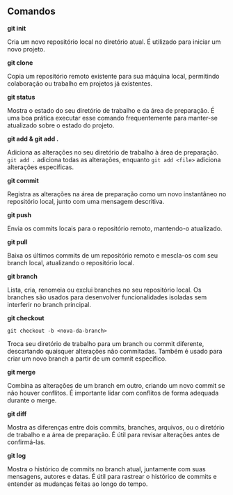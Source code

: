 ## Comandos

**git init**

Cria um novo repositório local no diretório atual. É utilizado para iniciar um novo projeto.

**git clone**

Copia um repositório remoto existente para sua máquina local, permitindo colaboração ou trabalho em projetos já existentes.

**git status**

Mostra o estado do seu diretório de trabalho e da área de preparação. É uma boa prática executar esse comando frequentemente para manter-se atualizado sobre o estado do projeto.

**git add & git add .**

Adiciona as alterações no seu diretório de trabalho à área de preparação. `git add .` adiciona todas as alterações, enquanto `git add <file>` adiciona alterações específicas.

**git commit**

Registra as alterações na área de preparação como um novo instantâneo no repositório local, junto com uma mensagem descritiva.

**git push**

Envia os commits locais para o repositório remoto, mantendo-o atualizado.

**git pull**

Baixa os últimos commits de um repositório remoto e mescla-os com seu branch local, atualizando o repositório local.

**git branch**

Lista, cria, renomeia ou exclui branches no seu repositório local. Os branches são usados para desenvolver funcionalidades isoladas sem interferir no branch principal.

**git checkout**

`git checkout -b <nova-da-branch>`

Troca seu diretório de trabalho para um branch ou commit diferente, descartando quaisquer alterações não commitadas. Também é usado para criar um novo branch a partir de um commit específico.

**git merge**

Combina as alterações de um branch em outro, criando um novo commit se não houver conflitos. É importante lidar com conflitos de forma adequada durante o merge.

**git diff**

Mostra as diferenças entre dois commits, branches, arquivos, ou o diretório de trabalho e a área de preparação. É útil para revisar alterações antes de confirmá-las.

**git log**

Mostra o histórico de commits no branch atual, juntamente com suas mensagens, autores e datas. É útil para rastrear o histórico de commits e entender as mudanças feitas ao longo do tempo.
